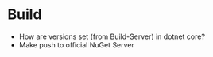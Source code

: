 # Build
- How are versions set (from Build-Server) in dotnet core?
- Make push to official NuGet Server
